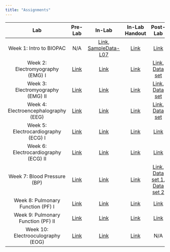 ```yaml
---
title: "Assignments"
---
```


| Lab | Pre-Lab | In-Lab | In-Lab Handout | Post-Lab |
| :---: | :---: | :---: | :---: | :---: |
| Week 1: Intro to BIOPAC | N/A | [Link](inlabs/week_1_BIOPAC.pdf), [SampleData-L07](data/SampleData-L07) | [Link](inlabs/week_1_BIOPAC_assignment.pdf) | [Link](postlabs/week_1_BIOPAC.pdf) |
| Week 2: Electromyography (EMG) I | [Link](prelabs/week_2_EMG_I.pdf) | [Link](inlabs/week_2_EMG_I.pdf) | [Link](inlabs/week_2_EMG_I_assignment.pdf) | [Link](postlabs/week_2_EMG_I.pdf), [Data set](data/week_2_EMG_I.csv) |
| Week 3: Electromyography (EMG) II | [Link](prelabs/week_3_EMG_II.pdf) | [Link](inlabs/week_3_EMG_II.pdf) | [Link](inlabs/week_3_EMG_II_assignment.pdf) | [Link](postlabs/week_3_EMG_II.pdf), [Data set](data/week_3_EMG_II.csv)  |
| Week 4: Electroencephalography (EEG) | [Link](prelabs/week_4_EEG.pdf) | [Link](inlabs/week_4_EEG.pdf) | [Link](inlabs/week_4_EEG_assignment.pdf) | [Link](postlabs/week_4_EEG.pdf), [Data set](data/week_4_EEG.csv)  |
| Week 5: Electrocardiography (ECG) I | [Link](prelabs/week_5_ECG_I.pdf) | [Link](inlabs/week_5_ECG_I.pdf) | [Link](inlabs/week_5_ECG_I_assignment.pdf) | [Link](postlabs/week_5_ECG_I.pdf) |
| Week 6: Electrocardiography (ECG) II | [Link](prelabs/week_6_ECG_II.pdf) | [Link](inlabs/week_6_ECG_II.pdf) | [Link](inlabs/week_6_ECG_II_assignment.pdf) | [Link](postlabs/week_6_ECG_II.pdf) |
| Week 7: Blood Pressure (BP) | [Link](prelabs/week_7_BP.pdf) | [Link](inlabs/week_7_BP.pdf) | [Link](inlabs/week_7_BP_assignment.pdf) | [Link](postlabs/week_7_BP.pdf), [Data set 1](data/week_7_BP_1.csv), [Data set 2](data/week_7_BP_2.csv) |
| Week 8: Pulmonary Function (PF) I | [Link](prelabs/week_8_PF_I.pdf) | [Link](inlabs/week_8_PF_I.pdf) | [Link](inlabs/week_8_PF_I_assignment.pdf) | [Link](postlabs/week_8_PF_I.pdf) |
| Week 9: Pulmonary Function (PF) II | [Link](prelabs/week_9_PF_II.pdf) | [Link](inlabs/week_9_PF_II.pdf) | [Link](inlabs/week_9_PF_II_assignment.pdf) | [Link](postlabs/week_9_PF_II.pdf) |
| Week 10: Electrooculography (EOG) | [Link](prelabs/week_10_EOG.pdf) | [Link](inlabs/week_10_EOG.pdf) | [Link](inlabs/week_10_EOG_assignment.pdf) | N/A |
